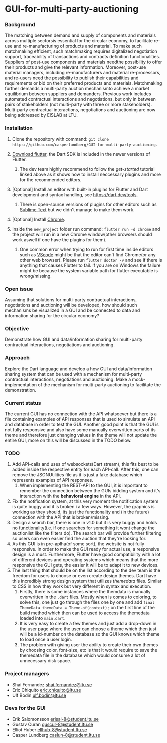 # GUI-for-multi-party-auctioning
### Background 
The matching between demand and supply of components and materials across multiple sectorsis essential for the circular economy, to facilitate re-use and re-manufacturing of products and material. To make such matchmaking efficient, such matchmaking requires digitalized negotiation support, traceability of transactions and contracts definition functionalities. Suppliers of post-use components and materials needthe possibility to offer their products and give the relevant information. Moreover, post-use material managers, including re-manufacturers and material re-processors, and re-users need the possibility to publish their capabilities and requirements or bid on their preferred products and materials. Matchmaking further demands a multi-party auction mechanismto achieve a market equilibrium between suppliers and demanders. Previous work includes automated contractual interactions and negotiations, but only in between pairs of stakeholders (not multi-party with three or more stakeholders). Multi-party contractual interactions, negotiations and auctioning are now being addressed by EISLAB at LTU.  

### Installation

1. Clone the repository with command: `git clone https://github.com/casperlundberg/GUI-for-multi-party-auctioning`.

1. [Download flutter](https://flutter.dev/docs/get-started/install), the Dart SDK is included in the newer versions of Flutter.
   1. The dev team highly recommend to follow the *get-started* tutorial linked above as it shows how to install neccessary plugins and more for the recommended editors.

1. [Optional] Install an editor with built-in plugins for Flutter and Dart development and syntax handling, see https://dart.dev/tools.
   1. There is open-source versions of plugins for other editors such as [Sublime Text](https://www.sublimetext.com/) but we didn't manage to make them work.

1. [Optional] Install [Chrome](https://www.google.com/chrome/).

1. Inside the `new_project` folder run command: `flutter run -d chrome` and the project will run in a new Chrome window(other browsers should work aswell if one have the plugins for them).
   1. One common error when trying to run for first time inside editors such as [VScode](https://code.visualstudio.com/) might be that the editor can't find Chrome(or any other web browser). Please run `flutter doctor -v` and see if there is anything that causes Flutter to fail. If you are on Windows the failure might be because the system variable path for flutter executable is wrong/missing.

### Open issue 
Assuming that solutions for multi-party contractual interactions, negotiations and auctioning will be developed, how should such mechanisms be visualized in a GUI and be connected to data and information sharing for the circular economy? 

### Objective 
Demonstrate how GUI and data/information sharing for multi-party contractual interactions, negotiations and auctioning. 

### Approach 
Explore the Dart language and develop a how GUI and data/information sharing system that can be used with a mechanism for multi-party contractual interactions, negotiations and auctioning. Make a mock-implementation of the mechanism for multi-party auctioning to facilitate the demonstration. 

### Current status
The current GUI has no connection with the API whatsoever but there is a file containing examples of API responses that is used to simulate an API and database in order to test the GUI. Another good point is that the GUI is not fully responsive and also have some manually overwritten parts of its theme and therefore just changing values in the theme will not update the entire GUI, more on this will be discussed in the TODO below.

### TODO
1. Add API-calls and uses of websockets(Dart stream), this fits best to be added inside the respective entity for each API-call. After this, one can remove the JSONUtilities file as it is just a fake database which represents examples of API responses.
   1. When implementing the REST-API to the GUI, it is important to remember the connection between the GUIs bidding system and it's interaction with the **behavioral engine** in the API.
1. Fix the notification system, at this very moment the notification system is quite buggy and it is broken i a few ways. However, the graphics is working as they should, its just the functionality and (in the future) connection with the API that is broken/missing.
1. Design a search bar, there is one in v1.0 but it is very buggy and holds no functionality(i.e. if one searches for something it wont change the auctionlist like the filters do). The search bar will provide further filtering so users can even easier find the auction that they're looking for.
1.  As this GUI is in pre-aplha(of some sort), the website is not fully responsive. In order to make the GUI ready for actual use, a responsive design is a must. Furthermore, Flutter have good compatibility with a lot of different devices and operating systems which means that the more responsive the GUI gets, the easier it will be to adapt it to new devices. 
1. The last thing that should be on the list according to the dev team is the freedom for users to choose or even create design themes. Dart have this incredibly strong design system that utilizes *themedata* files. Similar to CSS in how they work but very different in syntax and execution. 
   1. Firstly, there is some instances where the themdata is manually overwritten in the `.dart` files. Mostly when is comes to coloring, to solve this, one just go through the files one by one and add `final ThemeData themeData = Theme.of(context);` on the first line of the build method which then can be used to access the themedata loaded into `main.dart`.
   1. It is very easy to create a few themes and just add a drop-down in the user page where the user can choose a theme which then just will be a id-number on the database so the GUI knows which theme to load once a user login. 
   1. The problem with giving user the ability to create their own themes by choosing color, font-size, etc is that it would require to save the themedata file in the database which would consume a lot of unnecessary disk space.
 
### Project managers 
- Shai Fernandez shai.fernandez@ltu.se
- Eric Chiquito eric.chiquito@ltu.se
- Ulf Bodin ulf.bodin@ltu.se

### Devs for the GUI
- Erik Salomonsson erisal-8@student.ltu.se
- Gustav Curan guscur-8@student.ltu.se
- Elliot Huber ellhub-8@student.ltu.se
- Casper Lundberg caslun-8@student.ltu.se
